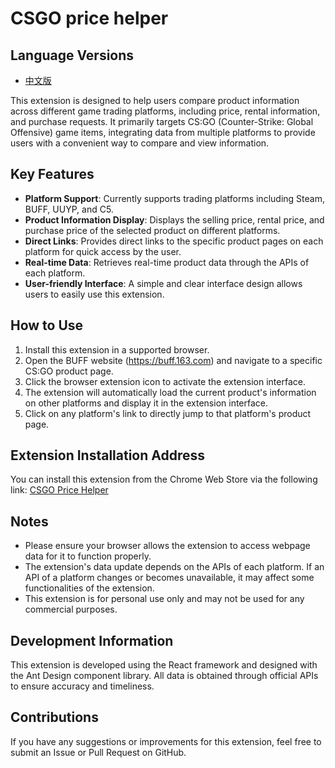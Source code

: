 # CSGO price helper

## Language Versions

- [中文版](./README_zh.md)

This extension is designed to help users compare product information across different game trading platforms, including price, rental information, and purchase requests. It primarily targets CS:GO (Counter-Strike: Global Offensive) game items, integrating data from multiple platforms to provide users with a convenient way to compare and view information.

## Key Features

- **Platform Support**: Currently supports trading platforms including Steam, BUFF, UUYP, and C5.
- **Product Information Display**: Displays the selling price, rental price, and purchase price of the selected product on different platforms.
- **Direct Links**: Provides direct links to the specific product pages on each platform for quick access by the user.
- **Real-time Data**: Retrieves real-time product data through the APIs of each platform.
- **User-friendly Interface**: A simple and clear interface design allows users to easily use this extension.

## How to Use

1. Install this extension in a supported browser.
2. Open the BUFF website (https://buff.163.com) and navigate to a specific CS:GO product page.
3. Click the browser extension icon to activate the extension interface.
4. The extension will automatically load the current product's information on other platforms and display it in the extension interface.
5. Click on any platform's link to directly jump to that platform's product page.

## Extension Installation Address

You can install this extension from the Chrome Web Store via the following link: [CSGO Price Helper](https://chromewebstore.google.com/detail/csgo-price-helper/gllpkeapfamjcbkacnbmobfkgnhlfkhf)

## Notes

- Please ensure your browser allows the extension to access webpage data for it to function properly.
- The extension's data update depends on the APIs of each platform. If an API of a platform changes or becomes unavailable, it may affect some functionalities of the extension.
- This extension is for personal use only and may not be used for any commercial purposes.

## Development Information

This extension is developed using the React framework and designed with the Ant Design component library. All data is obtained through official APIs to ensure accuracy and timeliness.

## Contributions

If you have any suggestions or improvements for this extension, feel free to submit an Issue or Pull Request on GitHub.
